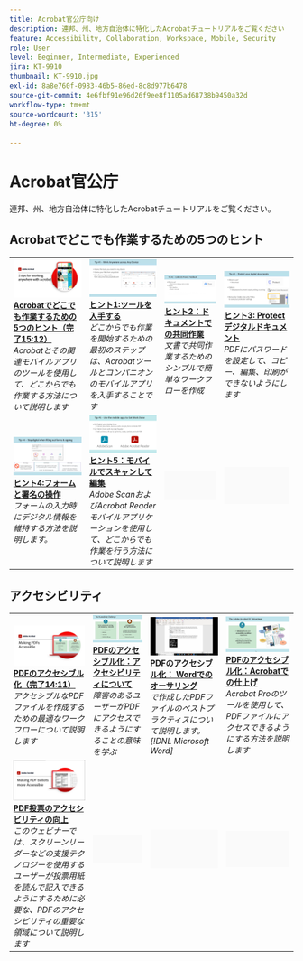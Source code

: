 ```yaml
---
title: Acrobat官公庁向け
description: 連邦、州、地方自治体に特化したAcrobatチュートリアルをご覧ください
feature: Accessibility, Collaboration, Workspace, Mobile, Security
role: User
level: Beginner, Intermediate, Experienced
jira: KT-9910
thumbnail: KT-9910.jpg
exl-id: 8a8e760f-0983-46b5-86ed-8c8d977b6478
source-git-commit: 4e6fbf91e96d26f9ee8f1105ad68738b9450a32d
workflow-type: tm+mt
source-wordcount: '315'
ht-degree: 0%

---
```


# Acrobat官公庁

連邦、州、地方自治体に特化したAcrobatチュートリアルをご覧ください。

## Acrobatでどこでも作業するための5つのヒント

<table style="table-layout:fixed">
<tr>
  <td>
    <a href="5-tips-for-working-anywhere-with-acrobat-dc-for-government.md">
      <img alt="Acrobatでどこでも作業するための5つのヒント（完了15:12）" src="../../assets/5tipscomplete.png" />
    </a>
    <div>
    <a href="5-tips-for-working-anywhere-with-acrobat-dc-for-government.md"><strong>Acrobatでどこでも作業するための5つのヒント（完了15:12）</strong></a>
    </div>
    <em>Acrobatとその関連モバイルアプリのツールを使用して、どこからでも作業する方法について説明します</em>
    <br>
  </td>
  <td>
    <a href="get-your-tools.md">
      <img alt="ヒント1:ツールを入手する" src="../../assets/Tip1.png" />
    </a>
    <div>
    <a href="get-your-tools.md"><strong>ヒント1:ツールを入手する</strong></a>
    </div>
    <em>どこからでも作業を開始するための最初のステップは、Acrobatツールとコンパニオンのモバイルアプリを入手することです</em>
    <br>
  </td>  
  <td>
    <a href="collaborate-on-documents.md">
      <img alt="ヒント2：ドキュメントでの共同作業" src="../../assets/Tip2.png" />
    </a>
    <div>
    <a href="collaborate-on-documents.md"><strong>ヒント2：ドキュメントでの共同作業</strong></a>
    </div>
    <em>文書で共同作業するためのシンプルで簡単なワークフローを作成</em>
    <br>
  </td>
  <td>
    <a href="protect-digital-documents.md">
      <img alt="ヒント：30種類のProtectデジタルドキュメント" src="../../assets/Tip3.png" />
    </a>
    <div>
    <a href="protect-digital-documents.md"><strong>ヒント3: Protectデジタルドキュメント</strong></a>
    </div>
    <em>PDFにパスワードを設定して、コピー、編集、印刷ができないようにします</em>
    <br>
  </td>
</tr>
  <td>
    <a href="work-with-forms-and-signatures.md">
      <img alt="ヒント4:フォームと署名の操作" src="../../assets/Tip4.png" />
    </a>
    <div>
    <a href="work-with-forms-and-signatures.md"><strong>ヒント4:フォームと署名の操作</strong></a>
    </div>
    <em>フォームの入力時にデジタル情報を維持する方法を説明します。</em>
    <br>
  </td>
  <td>
    <a href="scan-and-edit-on-mobile.md">
      <img alt="ヒント5：モバイルでスキャンして編集" src="../../assets/Tip5.png" />
    </a>
    <div>
    <a href="scan-and-edit-on-mobile.md"><strong>ヒント5：モバイルでスキャンして編集</strong></a>
    </div>
    <em>Adobe ScanおよびAcrobat Readerモバイルアプリケーションを使用して、どこからでも作業を行う方法について説明します</em>
    <br>
  </td>
  <td>
   <img alt="スペーサー" src="../../assets/Grayspacer.png" />
    <div>
    <br>
  </td>
  <td>
   <img alt="スペーサー" src="../../assets/Grayspacer.png" />
    <div>
    <br>
  </td>
</tr>
</table>

## アクセシビリティ

<table>
<tr>
  <td>
    <a href="making-pdfs-accessible.md">
      <img alt="PDFのアクセシブル化（完了14:11）" src="../../assets/Accessiblecomplete.png" />
    </a>
    <div>
    <a href="making-pdfs-accessible.md"><strong>PDFのアクセシブル化（完了14:11）</strong></a>
    </div>
    <em>アクセシブルなPDFファイルを作成するための最適なワークフローについて説明します</em>
    <br>
  </td>
  <td>
    <a href="understanding-accessibility.md">
      <img alt="PDFのアクセシブル化：アクセシビリティについて" src="../../assets/Accessibiityunderstanding.png" />
    </a>
    <div>
    <a href="understanding-accessibility.md"><strong>PDFのアクセシブル化：アクセシビリティについて</strong></a>
    </div>
    <em>障害のあるユーザーがPDFにアクセスできるようにすることの意味を学ぶ</em>
    <br>
  </td>  
  <td>
    <a href="collaborate-on-documents.md">
      <img alt="PDFのアクセシブル化： Wordでのオーサリング" src="../../assets/Accessibilityword.png" />
    </a>
    <div>
    <a href="collaborate-on-documents.md"><strong>PDFのアクセシブル化： Wordでのオーサリング</strong></a>
    </div>
    <em>で作成したPDFファイルのベストプラクティスについて説明します。 [!DNL Microsoft Word]</em>
    <br>
  </td>
   <td>
    <a href="finishing-in-acrobat.md">
      <img alt="PDFのアクセシブル化：Acrobatでの仕上げ" src="../../assets/Accessibilityacrobat.png" />
    </a>
    <div>
    <a href="finishing-in-acrobat.md"><strong>PDFのアクセシブル化：Acrobatでの仕上げ</strong></a>
    </div>
    <em>Acrobat Proのツールを使用して、PDFファイルにアクセスできるようにする方法を説明します</em>
    <br>
  </td>
</tr>
<tr>
  <td>
    <a href="making-pdf-ballots-accessible.md">
      <img alt="PDF投票のアクセシビリティの向上" src="../../assets/Accessibleballots.png" />
    </a>
    <div>
    <a href="making-pdf-ballots-accessible.md"><strong>PDF投票のアクセシビリティの向上</strong></a>
    </div>
    <em>このウェビナーでは、スクリーンリーダーなどの支援テクノロジーを使用するユーザーが投票用紙を読んで記入できるようにするために必要な、PDFのアクセシビリティの重要な領域について説明します</em>
    <br>
  </td>  
  <td>
   <img alt="スペーサー" src="../../assets/Grayspacer.png" />
    <div>
    <br>
  </td>
  <td>
   <img alt="スペーサー" src="../../assets/Grayspacer.png" />
    <div>
    <br>
  </td>
  <td>
   <img alt="スペーサー" src="../../assets/Grayspacer.png" />
    <div>
    <br>
  </td>
</tr>
</table>
